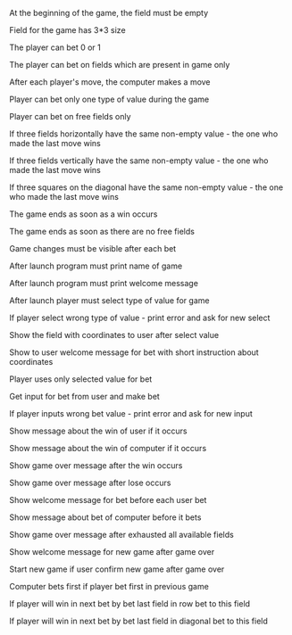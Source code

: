 At the beginning of the game, the field must be empty

Field for the game has 3*3 size

The player can bet 0 or 1

The player can bet on fields which are present in game only

After each player's move, the computer makes a move

Player can bet only one type of value during the game 

Player can bet on free fields only 

If three fields horizontally have the same non-empty value - the one who made the last move wins

If three fields vertically have the same non-empty value - the one who made the last move wins

If three squares on the diagonal have the same non-empty value - the one who made the last move wins

The game ends as soon as a win occurs 

The game ends as soon as there are no free fields

Game changes must be visible after each bet

After launch program must print name of game

After launch program must print welcome message

After launch player must select type of value for game

If player select wrong type of value - print error and ask for new select

Show the field with coordinates to user after select value

Show to user welcome message for bet with short instruction about coordinates

Player uses only selected value for bet

Get input for bet from user and make bet

If player inputs wrong bet value - print error and ask for new input

Show message about the win of user if it occurs

Show message about the win of computer if it occurs

Show game over message after the win occurs

Show game over message after lose occurs

Show welcome message for bet before each user bet

Show message about bet of computer before it bets

Show game over message after exhausted all available fields

Show welcome message for new game after game over

Start new game if user confirm new game after game over

Computer bets first if player bet first in previous game

If player will win in next bet by bet last field in row bet to this field

If player will win in next bet by bet last field in diagonal bet to this field
